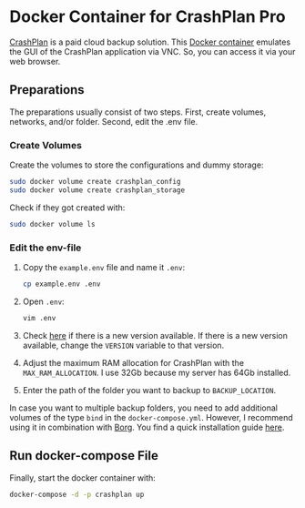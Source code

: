# Docker Container for CrashPlan Pro

[CrashPlan](https://www.crashplan.com/en-us/) is a paid cloud backup solution. This [Docker container](https://github.com/jlesage/docker-crashplan-pro) emulates the GUI of the CrashPlan application via VNC. So, you can access it via your web browser.

## Preparations

The preparations usually consist of two steps. First, create volumes, networks, and/or folder. Second, edit the .env file.

### Create Volumes

Create the volumes to store the configurations and dummy storage:

``` bash
sudo docker volume create crashplan_config
sudo docker volume create crashplan_storage
```

Check if they got created with:

``` bash
sudo docker volume ls
```

### Edit the env-file

1. Copy the `example.env` file and name it `.env`:

    ``` bash
    cp example.env .env
    ```

1. Open `.env`:

    ``` bash
    vim .env
    ```

1. Check [here](https://hub.docker.com/r/jlesage/crashplan-pro/tags) if there is a new version available. If there is a new version available, change the `VERSION` variable to that version.

1. Adjust the maximum RAM allocation for CrashPlan with the `MAX_RAM_ALLOCATION`. I use 32Gb because my server has 64Gb installed.

1. Enter the path of the folder you want to backup to `BACKUP_LOCATION`.

In case you want to multiple backup folders, you need to add additional volumes of the type `bind` in the `docker-compose.yml`. However, I recommend using it in combination with [Borg](https://www.borgbackup.org/). You find a quick installation guide [here](https://docs.lazymedia.net/data-management/borg/).

## Run docker-compose File

Finally, start the docker container with:

``` bash
docker-compose -d -p crashplan up
```
